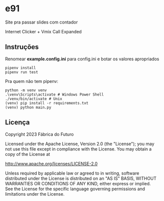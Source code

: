 # e91

Site pra passar slides com contador

Internet Clicker + Vmix Call Expanded

## Instruções

Renomear **example.config.ini** para config.ini e botar os valores 
apropriados  

```
pipenv install
pipenv run test
```

Pra quem não tem pipenv:  

```
python -m venv venv
.\venv\Scripts\activate # Windows Power Shell
./venv/bin/activate # Unix
(venv) pip install -r requirements.txt
(venv) python main.py
```

## Licença

Copyright 2023 Fábrica do Futuro

Licensed under the Apache License, Version 2.0 (the "License"); you may 
not use this file except in compliance with the License. You may obtain 
a copy of the License at  

http://www.apache.org/licenses/LICENSE-2.0  

Unless required by applicable law or agreed to in writing, software 
distributed under the License is distributed on an "AS IS" BASIS, 
WITHOUT WARRANTIES OR CONDITIONS OF ANY KIND, either express or 
implied.  
See the License for the specific language governing permissions and 
limitations under the License.  

